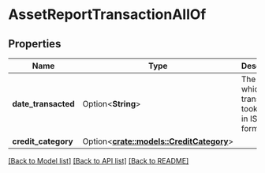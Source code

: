 # AssetReportTransactionAllOf

## Properties

Name | Type | Description | Notes
------------ | ------------- | ------------- | -------------
**date_transacted** | Option<**String**> | The date on which the transaction took place, in IS0 8601 format. | [optional]
**credit_category** | Option<[**crate::models::CreditCategory**](CreditCategory.md)> |  | [optional]

[[Back to Model list]](../README.md#documentation-for-models) [[Back to API list]](../README.md#documentation-for-api-endpoints) [[Back to README]](../README.md)


